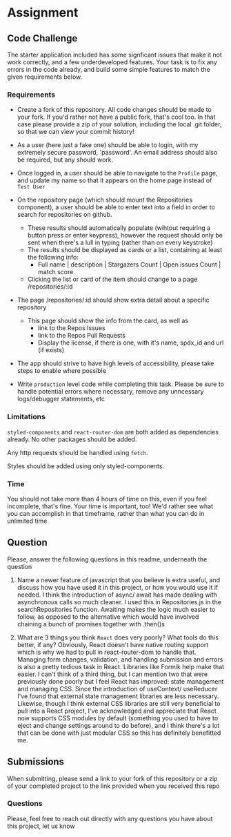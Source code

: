 # Assignment

## Code Challenge

The starter application included has some signficant issues that make it not work correctly, and a few underdeveloped features. Your task is to fix any errors in the code already, and build some simple features to match the given requirements below.

### Requirements

- Create a fork of this repository. All code changes should be made to your fork. If you'd rather not have a public fork, that's cool too. In that case please provide a zip of your solution, including the local .git folder, so that we can view your commit history!

- As a user (here just a fake one) should be able to login, with my extremely secure password, 'password'. An email address should also be required, but any should work.

- Once logged in, a user should be able to navigate to the `Profile` page, and update my name so that it appears on the home page instead of `Test User`

- On the repository page (which should mount the Repositories component), a user should be able to enter text into a field in order to search for repositories on github.

  - These results should automatically populate (wihtout requiring a button press or enter keypress), however the request should only be sent when there's a lull in typing (rather than on every keystroke)
  - The results should be displayed as cards or a list, containing at least the following info:
    - Full name | description | Stargazers Count | Open issues Count | match score
  - Clicking the list or card of the item should change to a page /repositories/:id

- The page /repositories/:id should show extra detail about a specific repository

  - This page should show the info from the card, as well as
    - link to the Repos Issues
    - link to the Repos Pull Requests
    - Display the license, if there is one, with it's name, spdx_id and url (if exists)

- The app should strive to have high levels of accessibility, please take steps to enable where possible

- Write `production` level code while completing this task. Please be sure to handle potential errors where necessary, remove any unncessary logs/debugger statements, etc

### Limitations

`styled-components` and `react-router-dom` are both added as dependencies already. No other packages should be added.

Any http requests should be handled using `fetch`.

Styles should be added using only styled-components.

### Time

You should not take more than 4 hours of time on this, even if you feel incomplete, that's fine. Your time is important, too! We'd rather see what you can accomplish in that timeframe, rather than what you can do in unlimited time

## Question

Please, answer the following questions in this readme, underneath the question

1. Name a newer feature of javascript that you believe is extra useful, and discuss how you have used it in this project, or how you would use it if needed.
I think the introduction of async/ await has made dealing with asynchronous calls so much cleaner. I used this in Repositories.js in the searchRepositories function. Awaiting makes the logic much easier to follow, as opposed to the alternative which would have involved chaining a bunch of promises together with .then()s 

2. What are 3 things you think `React` does very poorly? What tools do this better, if any?
Obviously, React doesn't have native routing support which is why we had to pull in react-router-dom to handle that. Managing form changes, validation, and handling submission and errors is also a pretty tedious task in React. Libraries like Formik help make that easier. I can't think of a third thing, but I can mention two that were previously done poorly but I feel React has improved: state management and managing CSS. Since the introduction of useContext/ useReducer I've found that external state management libraries are less necessary. Likewise, though I think external CSS libraries are still very beneficial to pull into a React project, I've acknowledged and appreciate that React now supports CSS modules by default (something you used to have to eject and change settings around to do before), and I think there's a lot that can be done with just modular CSS so this has definitely benefitted me. 

## Submissions

When submitting, please send a link to your fork of this repository or a zip of your completed project to the link provided when you received this repo

### Questions

Please, feel free to reach out directly with any questions you have about this project, let us know

